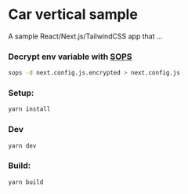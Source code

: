 # Car vertical sample

A sample React/Next.js/TailwindCSS app that ...

### Decrypt env variable with [SOPS](https://github.com/mozilla/sops)

```bash
sops -d next.config.js.encrypted > next.config.js
```

### Setup:

```bash
yarn install
```

### Dev

```bash
yarn dev
```

### Build:

```bash
yarn build
```
